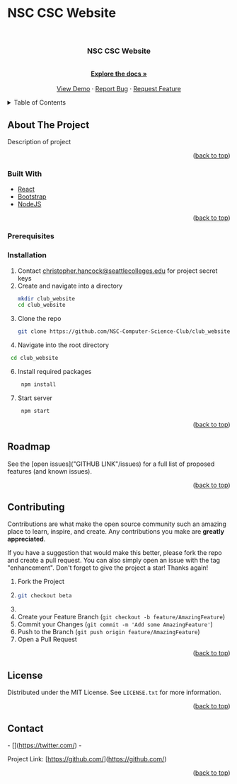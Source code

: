 # NSC CSC Website
<div id="top"></div>


<!-- PROJECT LOGO -->
<br />
<div align="center">
<h3 align="center">NSC CSC Website</h3>

  <p align="center">
    <description of project?>
    <br />
    <a href="GITHUB LINK"><strong>Explore the docs »</strong></a>
    <br />
    <br />
    <a href="GITHUB LINK">View Demo</a>
    ·
    <a href="GITHUB LINK/issues">Report Bug</a>
    ·
    <a href="GITHUB LINK/issues">Request Feature</a>
  </p>
</div>



<!-- TABLE OF CONTENTS -->
<details>
  <summary>Table of Contents</summary>
  <ol>
    <li>
      <a href="#about-the-project">About The Project</a>
      <ul>
        <li><a href="#built-with">Built With</a></li>
      </ul>
    </li>
    <li>
      <a href="#getting-started">Getting Started</a>
      <ul>
        <li><a href="#prerequisites">Prerequisites</a></li>
        <li><a href="#installation">Installation</a></li>
      </ul>
    </li>
    <li><a href="#usage">Usage</a></li>
    <li><a href="#roadmap">Roadmap</a></li>
    <li><a href="#contributing">Contributing</a></li>
    <li><a href="#license">License</a></li>
    <li><a href="#contact">Contact</a></li>
    <li><a href="#acknowledgments">Acknowledgments</a></li>
  </ol>
</details>



<!-- ABOUT THE PROJECT -->
## About The Project
Description of project

<p align="right">(<a href="#top">back to top</a>)</p>



### Built With

* [React](https://reactjs.org/)
* [Bootstrap](https://getbootstrap.com)
* [NodeJS](https://nodejs.org/en)

<p align="right">(<a href="#top">back to top</a>)</p>


### Prerequisites



### Installation

1. Contact christopher.hancock@seattlecolleges.edu for project secret keys
2. Create and navigate into a directory
   ```sh
   mkdir club_website
   cd club_website
   ```
3. Clone the repo
   ```sh
   git clone https://github.com/NSC-Computer-Science-Club/club_website.git
   ```
4. Navigate into the root directory
  ```sh
   cd club_website
  ```
6. Install required packages
   ```sh
    npm install 
   ```
7. Start server
   ```sh
    npm start
   ```

<p align="right">(<a href="#top">back to top</a>)</p>


<!-- ROADMAP -->
## Roadmap

See the [open issues]("GITHUB LINK"/issues) for a full list of proposed features (and known issues).

<p align="right">(<a href="#top">back to top</a>)</p>


<!-- CONTRIBUTING -->
## Contributing

Contributions are what make the open source community such an amazing place to learn, inspire, and create. Any contributions you make are **greatly appreciated**.

If you have a suggestion that would make this better, please fork the repo and create a pull request. You can also simply open an issue with the tag "enhancement".
Don't forget to give the project a star! Thanks again!

1. Fork the Project
2. ```sh
   git checkout beta
   ```
4. 
5. Create your Feature Branch (`git checkout -b feature/AmazingFeature`)
6. Commit your Changes (`git commit -m 'Add some AmazingFeature'`)
7. Push to the Branch (`git push origin feature/AmazingFeature`)
8. Open a Pull Request

<p align="right">(<a href="#top">back to top</a>)</p>


<!-- LICENSE -->
## License

Distributed under the MIT License. See `LICENSE.txt` for more information.

<p align="right">(<a href="#top">back to top</a>)</p>



<!-- CONTACT -->
## Contact

<Member name> - [<twitter handle>](https://twitter.com/<twitter link>) - <member email>

Project Link: [https://github.com/<project link>](https://github.com/<project link>)

<p align="right">(<a href="#top">back to top</a>)</p>



<!-- MARKDOWN LINKS & IMAGES -->
<!-- https://www.markdownguide.org/basic-syntax/#reference-style-links -->

